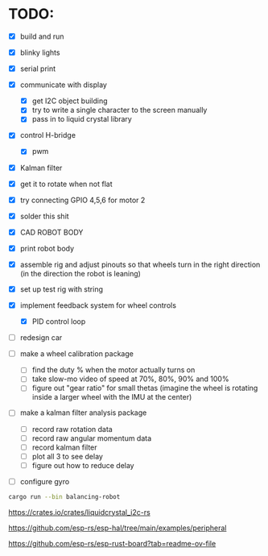 # TODO:

- [x] build and run
- [x] blinky lights
- [x] serial print
- [x] communicate with display
    - [x] get I2C object building
    - [x] try to write a single character to the screen manually
    - [x] pass in to liquid crystal library
- [x] control H-bridge
    - [x] pwm
- [x] Kalman filter
- [x] get it to rotate when not flat
- [x] try connecting GPIO 4,5,6 for motor 2

- [x] solder this shit
- [x] CAD ROBOT BODY
- [x] print robot body

- [x] assemble rig and adjust pinouts so that wheels turn in the right direction (in the direction the robot is leaning)
- [x] set up test rig with string

- [x] implement feedback system for wheel controls
    - [x] PID control loop

- [ ] redesign car

- [ ] make a wheel calibration package
    - [ ] find the duty % when the motor actually turns on
    - [ ] take slow-mo video of speed at 70%, 80%, 90% and 100%
    - [ ] figure out "gear ratio" for small thetas (imagine the wheel is rotating inside a larger wheel with the IMU at the center)

- [ ] make a kalman filter analysis package
    - [ ] record raw rotation data
    - [ ] record raw angular momentum data
    - [ ] record kalman filter
    - [ ] plot all 3 to see delay
    - [ ] figure out how to reduce delay

- [ ] configure gyro

```bash
cargo run --bin balancing-robot
```

https://crates.io/crates/liquidcrystal_i2c-rs

https://github.com/esp-rs/esp-hal/tree/main/examples/peripheral

https://github.com/esp-rs/esp-rust-board?tab=readme-ov-file